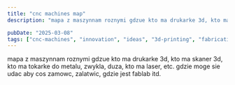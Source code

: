 ```yaml
---
title: "cnc machines map"
description: "mapa z maszynnam roznymi gdzue kto ma drukarke 3d, kto ma skaner 3d, kto ma tokarke do metalu, zwykla, duza, kto ma laser, etc. gdzie moge sie udac aby cos zamo..."

pubDate: "2025-03-08"
tags: ["cnc-machines", "innovation", "ideas", "3d-printing", "fabrication", "technology"]
---
```


mapa z maszynnam roznymi
gdzue kto ma drukarke 3d, kto ma skaner 3d, kto ma tokarke do metalu, zwykla, duza, kto ma laser, etc.
gdzie moge sie udac aby cos zamowc, zalatwic, gdzie jest fablab itd. 
